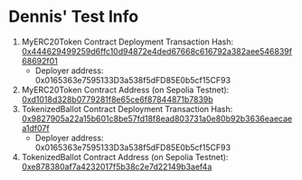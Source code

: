 # Dennis' Test Info
1. MyERC20Token Contract Deployment Transaction Hash: [0x444629499259d6ffc10d94872e4ded67668c616792a382aee546839f68692f01](https://sepolia.etherscan.io/tx/0x444629499259d6ffc10d94872e4ded67668c616792a382aee546839f68692f01)
    * Deployer address: 0x0165363e7595133D3a538f5dFD85E0b5cf15CF93
2. MyERC20Token Contract Address (on Sepolia Testnet): [0xd1018d328b0779281f8e65ce6f87844871b7839b](https://sepolia.etherscan.io/address/0xd1018d328b0779281f8e65ce6f87844871b7839b)
3. TokenizedBallot Contract Deployment Transaction Hash: [0x9827905a22a15b601c8be57fd18f8ead803731a0e80b92b3636eaecaea1df07f](https://sepolia.etherscan.io/tx/0x9827905a22a15b601c8be57fd18f8ead803731a0e80b92b3636eaecaea1df07f)
    * Deployer address: 0x0165363e7595133D3a538f5dFD85E0b5cf15CF93
4. TokenizedBallot Contract Address (on Sepolia Testnet): [0xe878380af7a4232017f5b38c2e7d22149b3aef4a](https://sepolia.etherscan.io/address/0xe878380af7a4232017f5b38c2e7d22149b3aef4a)